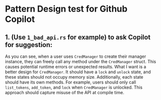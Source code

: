# Pattern Design test for Github Copilot

## 1. (Use `1_bad_api.rs` for example) to ask Copilot for suggestion:
As you can see, when a user uses `CredManager` to create their manager instance,
they can freely call any method under the `CredManager` struct. 
This causes potential runtime errors or unexpected results. 
What I want is a better design for `CredManager`.
It should have a `lock` and `unlock` state, and these states should not occupy memory size. 
Additionally, each state should have its own methods.
For example, users should only call `list_tokens`, `add_token`, and `lock` when `CredManager` is unlocked.
This approach should capture misuse of the API at compile time.

